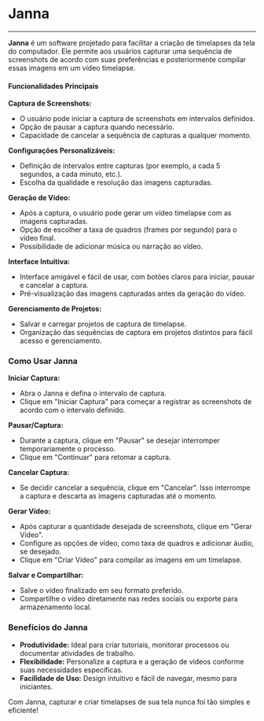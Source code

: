# Janna
---
**Janna** é um software projetado para facilitar a criação de timelapses da tela do computador. Ele permite aos usuários capturar uma sequência de screenshots de acordo com suas preferências e posteriormente compilar essas imagens em um vídeo timelapse.

#### Funcionalidades Principais

**Captura de Screenshots:**    
- O usuário pode iniciar a captura de screenshots em intervalos definidos.
- Opção de pausar a captura quando necessário.
- Capacidade de cancelar a sequência de capturas a qualquer momento.

**Configurações Personalizáveis:**
- Definição de intervalos entre capturas (por exemplo, a cada 5 segundos, a cada minuto, etc.).
- Escolha da qualidade e resolução das imagens capturadas.
 
**Geração de Vídeo:**
- Após a captura, o usuário pode gerar um vídeo timelapse com as imagens capturadas.
- Opção de escolher a taxa de quadros (frames por segundo) para o vídeo final.
- Possibilidade de adicionar música ou narração ao vídeo.

**Interface Intuitiva:**
- Interface amigável e fácil de usar, com botões claros para iniciar, pausar e cancelar a captura.
- Pré-visualização das imagens capturadas antes da geração do vídeo.

**Gerenciamento de Projetos:**
- Salvar e carregar projetos de captura de timelapse.
- Organização das sequências de captura em projetos distintos para fácil acesso e gerenciamento.

### Como Usar Janna

**Iniciar Captura:**
- Abra o Janna e defina o intervalo de captura.
- Clique em "Iniciar Captura" para começar a registrar as screenshots de acordo com o intervalo definido.

**Pausar/Captura:**
- Durante a captura, clique em "Pausar" se desejar interromper temporariamente o processo.
- Clique em "Continuar" para retomar a captura.

**Cancelar Captura:**    
- Se decidir cancelar a sequência, clique em "Cancelar". Isso interrompe a captura e descarta as imagens capturadas até o momento.

**Gerar Vídeo:** 
- Após capturar a quantidade desejada de screenshots, clique em "Gerar Vídeo".
- Configure as opções de vídeo, como taxa de quadros e adicionar áudio, se desejado.
- Clique em "Criar Vídeo" para compilar as imagens em um timelapse.

**Salvar e Compartilhar:**
- Salve o vídeo finalizado em seu formato preferido.
- Compartilhe o vídeo diretamente nas redes sociais ou exporte para armazenamento local.

### Benefícios do Janna

- **Produtividade:** Ideal para criar tutoriais, monitorar processos ou documentar atividades de trabalho.
- **Flexibilidade:** Personalize a captura e a geração de vídeos conforme suas necessidades específicas.
- **Facilidade de Uso:** Design intuitivo e fácil de navegar, mesmo para iniciantes.

Com Janna, capturar e criar timelapses de sua tela nunca foi tão simples e eficiente!